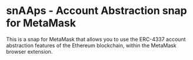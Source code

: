 # snAAps - Account Abstraction snap for MetaMask

This is a snap for MetaMask that allows you to use the ERC-4337 account abstraction features of the Ethereum blockchain, within the MetaMask browser extension.
